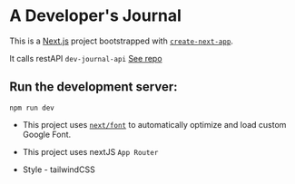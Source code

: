 # A Developer's Journal

This is a [Next.js](https://nextjs.org/) project bootstrapped with [`create-next-app`](https://github.com/vercel/next.js/tree/canary/packages/create-next-app).

It calls restAPI `dev-journal-api` [See repo](https://github.com/zhna123/dev-journal-api)

## Run the development server:

```
npm run dev
```

* This project uses [`next/font`](https://nextjs.org/docs/basic-features/font-optimization) to automatically optimize and load custom Google Font.

* This project uses nextJS `App Router`

* Style - tailwindCSS




